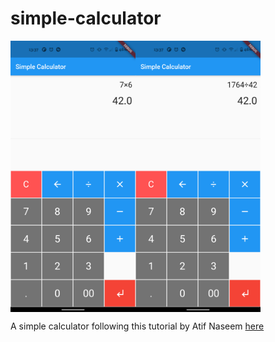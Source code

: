 # simple-calculator

<div style='display: flex; flex-direction: row;'>
	<img src=".repo/ss01.png" alt='Project banner' width='200px'>
	<img src=".repo/ss02.png" alt='Project banner' width='200px'>
</div>

A simple calculator following this tutorial by  Atif Naseem
 [here](https://www.youtube.com/watch?v=l4bLPfS1uik)